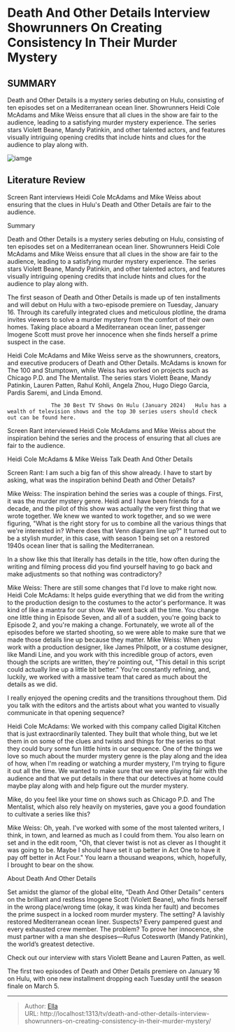 # Death And Other Details Interview Showrunners On Creating Consistency In Their Murder Mystery


## SUMMARY 



  Death and Other Details is a mystery series debuting on Hulu, consisting of ten episodes set on a Mediterranean ocean liner.   Showrunners Heidi Cole McAdams and Mike Weiss ensure that all clues in the show are fair to the audience, leading to a satisfying murder mystery experience.   The series stars Violett Beane, Mandy Patinkin, and other talented actors, and features visually intriguing opening credits that include hints and clues for the audience to play along with.  

![iamge]()

## Literature Review
Screen Rant interviews Heidi Cole McAdams and Mike Weiss about ensuring that the clues in Hulu&#39;s Death and Other Details are fair to the audience.


Summary

  Death and Other Details is a mystery series debuting on Hulu, consisting of ten episodes set on a Mediterranean ocean liner.   Showrunners Heidi Cole McAdams and Mike Weiss ensure that all clues in the show are fair to the audience, leading to a satisfying murder mystery experience.   The series stars Violett Beane, Mandy Patinkin, and other talented actors, and features visually intriguing opening credits that include hints and clues for the audience to play along with.  





The first season of Death and Other Details is made up of ten installments and will debut on Hulu with a two-episode premiere on Tuesday, January 16. Through its carefully integrated clues and meticulous plotline, the drama invites viewers to solve a murder mystery from the comfort of their own homes. Taking place aboard a Mediterranean ocean liner, passenger Imogene Scott must prove her innocence when she finds herself a prime suspect in the case.




Heidi Cole McAdams and Mike Weiss serve as the showrunners, creators, and executive producers of Death and Other Details. McAdams is known for The 100 and Stumptown, while Weiss has worked on projects such as Chicago P.D. and The Mentalist. The series stars Violett Beane, Mandy Patinkin, Lauren Patten, Rahul Kohli, Angela Zhou, Hugo Diego Garcia, Pardis Saremi, and Linda Emond.

                  The 30 Best TV Shows On Hulu (January 2024)   Hulu has a wealth of television shows and the top 30 series users should check out can be found here.    

Screen Rant interviewed Heidi Cole McAdams and Mike Weiss about the inspiration behind the series and the process of ensuring that all clues are fair to the audience.


 Heidi Cole McAdams &amp; Mike Weiss Talk Death And Other Details 
         




Screen Rant: I am such a big fan of this show already. I have to start by asking, what was the inspiration behind Death and Other Details?


Mike Weiss: The inspiration behind the series was a couple of things. First, it was the murder mystery genre. Heidi and I have been friends for a decade, and the pilot of this show was actually the very first thing that we wrote together. We knew we wanted to work together, and so we were figuring, &#34;What is the right story for us to combine all the various things that we&#39;re interested in? Where does that Venn diagram line up?&#34; It turned out to be a stylish murder, in this case, with season 1 being set on a restored 1940s ocean liner that is sailing the Mediterranean.


In a show like this that literally has details in the title, how often during the writing and filming process did you find yourself having to go back and make adjustments so that nothing was contradictory?


Mike Weiss: There are still some changes that I&#39;d love to make right now.
Heidi Cole McAdams: It helps guide everything that we did from the writing to the production design to the costumes to the actor&#39;s performance. It was kind of like a mantra for our show. We went back all the time. You change one little thing in Episode Seven, and all of a sudden, you&#39;re going back to Episode 2, and you&#39;re making a change. Fortunately, we wrote all of the episodes before we started shooting, so we were able to make sure that we made those details line up because they matter.
Mike Weiss: When you work with a production designer, like James Philpott, or a costume designer, like Mandi Line, and you work with this incredible group of actors, even though the scripts are written, they&#39;re pointing out, &#34;This detail in this script could actually line up a little bit better.&#34; You&#39;re constantly refining, and, luckily, we worked with a massive team that cared as much about the details as we did.





I really enjoyed the opening credits and the transitions throughout them. Did you talk with the editors and the artists about what you wanted to visually communicate in that opening sequence? 


Heidi Cole McAdams: We worked with this company called Digital Kitchen that is just extraordinarily talented. They built that whole thing, but we let them in on some of the clues and twists and things for the series so that they could bury some fun little hints in our sequence. One of the things we love so much about the murder mystery genre is the play along and the idea of how, when I&#39;m reading or watching a murder mystery, I&#39;m trying to figure it out all the time. We wanted to make sure that we were playing fair with the audience and that we put details in there that our detectives at home could maybe play along with and help figure out the murder mystery.


Mike, do you feel like your time on shows such as Chicago P.D. and The Mentalist, which also rely heavily on mysteries, gave you a good foundation to cultivate a series like this? 





Mike Weiss: Oh, yeah. I&#39;ve worked with some of the most talented writers, I think, in town, and learned as much as I could from them. You also learn on set and in the edit room, &#34;Oh, that clever twist is not as clever as I thought it was going to be. Maybe I should have set it up better in Act One to have it pay off better in Act Four.&#34; You learn a thousand weapons, which, hopefully, I brought to bear on the show.




 About Death And Other Details 
          

Set amidst the glamor of the global elite, “Death And Other Details” centers on the brilliant and restless Imogene Scott (Violett Beane), who finds herself in the wrong place/wrong time (okay, it was kinda her fault) and becomes the prime suspect in a locked room murder mystery. The setting? A lavishly restored Mediterranean ocean liner. Suspects? Every pampered guest and every exhausted crew member. The problem? To prove her innocence, she must partner with a man she despises—Rufus Cotesworth (Mandy Patinkin), the world’s greatest detective. 




Check out our interview with stars Violett Beane and Lauren Patten, as well.



The first two episodes of Death and Other Details premiere on January 16 on Hulu, with one new installment dropping each Tuesday until the season finale on March 5.






---

> Author: [Ella](https://instagram.hk.cn/)  
> URL: http://localhost:1313/tv/death-and-other-details-interview-showrunners-on-creating-consistency-in-their-murder-mystery/  


